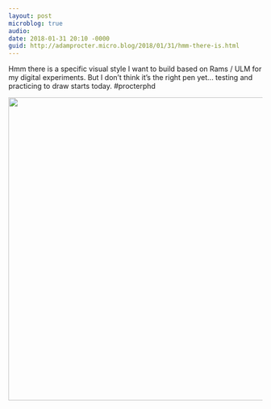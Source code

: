 ```yaml
---
layout: post
microblog: true
audio: 
date: 2018-01-31 20:10 -0000
guid: http://adamprocter.micro.blog/2018/01/31/hmm-there-is.html
---
```

Hmm there is a specific visual style I want to build based on Rams / ULM for my digital experiments. But I don’t think it’s the right pen yet... testing and practicing to draw starts today. #procterphd

<img src="http://discursive.adamprocter.co.uk/uploads/2018/aba8bd06d7.jpg" width="600" height="600" />
